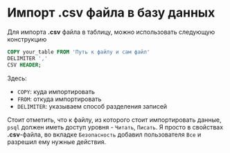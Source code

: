 # Импорт .csv файла в базу данных 

Для импорта **.csv** файла в таблицу, можно использовать следующую конструкцию 
```sql
COPY your_table FROM 'Путь к файлу и сам файл'
DELIMITER ','
CSV HEADER;
``` 

Здесь:
+ `COPY`: куда импортировать
+ `FROM`: откуда импортировать
+ `DELIMITER`: указываем способ разделения записей 

Стоит отметить, что к файлу, из которого стоит импортировать данные, `psql` должен иметь доступ уровня - `Читать`, `Писать`. Я просто в свойствах **.csv**-файла, во вкладке `Безопасность` добавил пользователя `Все` и разрешил ему нужные действия.